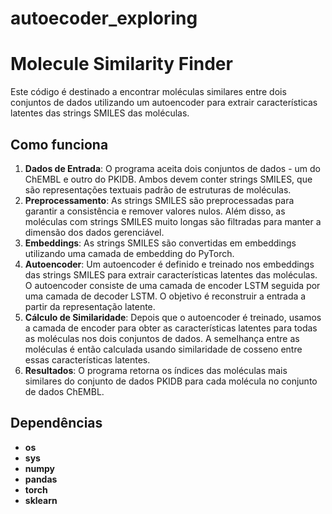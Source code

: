 # autoecoder_exploring

# Molecule Similarity Finder

Este código é destinado a encontrar moléculas similares entre dois conjuntos de dados utilizando um autoencoder para extrair características latentes das strings SMILES das moléculas.

## Como funciona

1. **Dados de Entrada**: O programa aceita dois conjuntos de dados - um do ChEMBL e outro do PKIDB. Ambos devem conter strings SMILES, que são representações textuais padrão de estruturas de moléculas.
2. **Preprocessamento**: As strings SMILES são preprocessadas para garantir a consistência e remover valores nulos. Além disso, as moléculas com strings SMILES muito longas são filtradas para manter a dimensão dos dados gerenciável.
3. **Embeddings**: As strings SMILES são convertidas em embeddings utilizando uma camada de embedding do PyTorch.
4. **Autoencoder**: Um autoencoder é definido e treinado nos embeddings das strings SMILES para extrair características latentes das moléculas. O autoencoder consiste de uma camada de encoder LSTM seguida por uma camada de decoder LSTM. O objetivo é reconstruir a entrada a partir da representação latente.
5. **Cálculo de Similaridade**: Depois que o autoencoder é treinado, usamos a camada de encoder para obter as características latentes para todas as moléculas nos dois conjuntos de dados. A semelhança entre as moléculas é então calculada usando similaridade de cosseno entre essas características latentes.
6. **Resultados**: O programa retorna os índices das moléculas mais similares do conjunto de dados PKIDB para cada molécula no conjunto de dados ChEMBL.

## Dependências

- **os**
- **sys**
- **numpy**
- **pandas**
- **torch**
- **sklearn**

